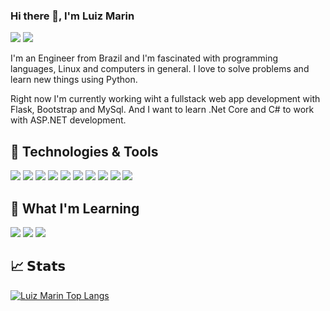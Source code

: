 ### Hi there 👋, I'm Luiz Marin

[![](https://img.shields.io/badge/-@lgmarin-%23181717?style=flat-square&logo=github)](https://github.com/lgmarin)
[![](https://img.shields.io/badge/-Luiz%20Marin-blue?style=flat-square&logo=Linkedin&logoColor=white&link=https://www.linkedin.com/in/luizgmarin/)](https://www.linkedin.com/in/luizgmarin/)

I'm an Engineer from Brazil and I'm fascinated with programming languages, Linux and computers in general. I love to solve problems and learn new things using Python.

Right now I'm currently working wiht a fullstack web app development with Flask, Bootstrap and MySql. And I want to learn .Net Core and C# to work with ASP.NET development.

## 🔧 Technologies & Tools
![](https://img.shields.io/badge/OS-Linux-informational?style=flat&logo=linux&logoColor=white&color=blue)
![](https://img.shields.io/badge/Editor-VSCode-informational?style=flat&logo=visualstudiocode&logoColor=white&color=blue)
![](https://img.shields.io/badge/Tools-GIT-informational?style=flat&logo=git&logoColor=white&color=blue)
![](https://img.shields.io/badge/Code-Python-informational?style=flat&logo=python&logoColor=white&color=blue)
![](https://img.shields.io/badge/Framework-Flask-informational?style=flat&logo=flask&logoColor=white&color=blue)
![](https://img.shields.io/badge/Tools-MySQL-informational?style=flat&logo=mysql&logoColor=white&color=blue)
![](https://img.shields.io/badge/Code-JavaScript-informational?style=flat&logo=javascript&logoColor=white&color=blue)
![](https://img.shields.io/badge/Code-HTML-informational?style=flat&logo=html&logoColor=white&color=blue)
![](https://img.shields.io/badge/Code-CSS-informational?style=flat&logo=css&logoColor=white&color=blue)
![](https://img.shields.io/badge/Tools-Bootstrap-informational?style=flat&logo=bootstrap&logoColor=white&color=blue)

## 🌱 What I'm Learning
![](https://img.shields.io/badge/Code-Csharp-informational?style=flat&logo=c-sharp&logoColor=white&color=blue)
![](https://img.shields.io/badge/Framework-Angular-informational?style=flat&logo=angular&logoColor=white&color=blue)
![](https://img.shields.io/badge/Platform-Azure-informational?style=flat&logo=microsoftazure&logoColor=white&color=blue)

## &#x1f4c8; 𝗦𝘁𝗮𝘁𝘀
[![Luiz Marin Top Langs](https://github-readme-stats.vercel.app/api/top-langs/?username=lgmarin&layout=compact)](https://github.com/lgmarin)


<!--
**lgmarin/lgmarin** is a ✨ _special_ ✨ repository because its `README.md` (this file) appears on your GitHub profile.

Here are some ideas to get you started:

- 🔭 I’m currently working on ...
- 🌱 I’m currently learning ...
- 👯 I’m looking to collaborate on ...
- 🤔 I’m looking for help with ...
- 💬 Ask me about ...
- 📫 How to reach me: ...
- 😄 Pronouns: ...
- ⚡ Fun fact: ...
-->
